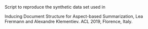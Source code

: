 Script to reproduce the synthetic data set used in 

Inducing Document Structure for Aspect-based Summarization, Lea Frermann and Alexandre Klementiev. ACL 2019, Florence, Italy.
